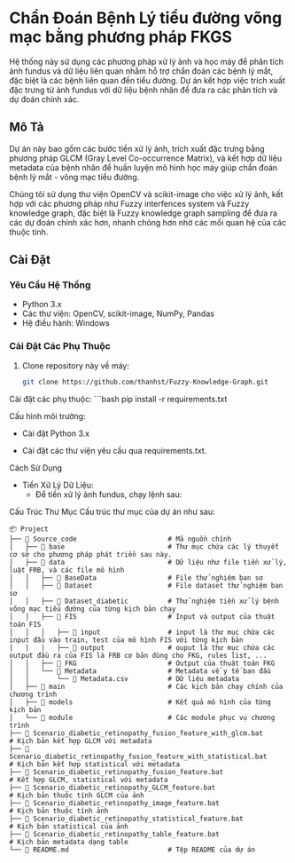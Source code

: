 # Chẩn Đoán Bệnh Lý tiểu đường võng mạc bằng phương pháp FKGS

Hệ thống này sử dụng các phương pháp xử lý ảnh và học máy để phân tích ảnh fundus và dữ liệu liên quan nhằm hỗ trợ chẩn đoán các bệnh lý mắt, đặc biệt là các bệnh liên quan đến tiểu đường. Dự án kết hợp việc trích xuất đặc trưng từ ảnh fundus với dữ liệu bệnh nhân để đưa ra các phân tích và dự đoán chính xác.

## Mô Tả

Dự án này bao gồm các bước tiền xử lý ảnh, trích xuất đặc trưng bằng phương pháp GLCM (Gray Level Co-occurrence Matrix), và kết hợp dữ liệu metadata của bệnh nhân để huấn luyện mô hình học máy giúp chẩn đoán bệnh lý mắt - võng mạc tiểu đường.

Chúng tôi sử dụng thư viện OpenCV và scikit-image cho việc xử lý ảnh, kết hợp với các phương pháp như Fuzzy interfences system và Fuzzy knowledge graph, đặc biệt là Fuzzy knowledge graph sampling để đưa ra các dự đoán chính xác hơn, nhanh chóng hơn nhờ các mối quan hệ của các thuộc tính.

## Cài Đặt

### Yêu Cầu Hệ Thống

- Python 3.x
- Các thư viện: OpenCV, scikit-image, NumPy, Pandas
- Hệ điều hành: Windows

### Cài Đặt Các Phụ Thuộc

1. Clone repository này về máy:
   ```bash
   git clone https://github.com/thanhst/Fuzzy-Knowledge-Graph.git

Cài đặt các phụ thuộc:
    ```bash
    pip install -r requirements.txt

Cấu hình môi trường:

- Cài đặt Python 3.x

- Cài đặt các thư viện yêu cầu qua requirements.txt.

Cách Sử Dụng
- Tiền Xử Lý Dữ Liệu:
    - Để tiền xử lý ảnh fundus, chạy lệnh sau:

Cấu Trúc Thư Mục
Cấu trúc thư mục của dự án như sau:
```text
📦 Project
├── 📁 Source_code                       # Mã nguồn chính
│   ├── 📁 base                          # Thư mục chứa các lý thuyết cơ sở cho phương pháp phát triển sau này.
│   ├── 📁 data                          # Dữ liệu như file tiền xử lý, luật FRB, và các file mô hình
│   │   ├── 📁 BaseData                  # File thử nghiệm ban sơ
│   │   ├── 📁 Dataset                   # File dataset thử nghiệm ban sơ
│   │   ├── 📁 Dataset_diabetic          # Thử nghiệm tiền xử lý bệnh võng mạc tiểu đường của từng kịch bản chạy
│   │   ├── 📁 FIS                       # Input và output của thuật toán FIS
│   │   │   ├── 📁 input                 # input là thư mục chứa các input đầu vào train, test của mô hình FIS với từng kịch bản
|   |   |   ├── 📁 output                # ouput là thư mục chứa các output đầu ra của FIS là FRB cơ bản dùng cho FKG, rules list, ...
│   │   ├── 📁 FKG                       # Output của thuật toán FKG
│   │   └── 📁 Metadata                  # Metadata về y tế ban đầu
│   │       └── 📄 Metadata.csv          # Dữ liệu metadata
│   ├── 📁 main                          # Các kịch bản chạy chính của chương trình
│   ├── 📁 models                        # Kết quả mô hình của từng kịch bản
│   └── 📁 module                        # Các module phục vụ chương trình
├── 📄 Scenario_diabetic_retinopathy_fusion_feature_with_glcm.bat                   # Kịch bản kết hợp GLCM với metadata
├── 📄 Scenario_diabetic_retinopathy_fusion_feature_with_statistical.bat            # Kịch bản kết hợp statistical với metadata
├── 📄 Scenario_diabetic_retinopathy_fusion_feature.bat                             # Kết hợp GLCM, statistical với metadata
├── 📄 Scenario_diabetic_retinopathy_GLCM_feature.bat                               # Kịch bản thuộc tính GLCM của ảnh
├── 📄 Scenario_diabetic_retinopathy_image_feature.bat                              # Kịch bản thuộc tính ảnh
├── 📄 Scenario_diabetic_retinopathy_statistical_feature.bat                        # Kịch bản statistical của ảnh
├── 📄 Scenario_diabetic_retinopathy_table_feature.bat                              # Kịch bản metadata dạng table
└── 📄 README.md                         # Tệp README của dự án


